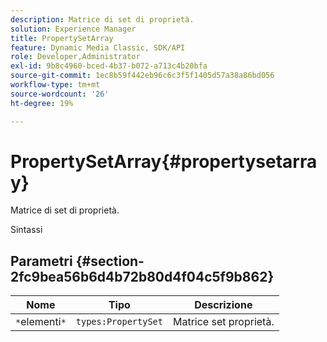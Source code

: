 ```yaml
---
description: Matrice di set di proprietà.
solution: Experience Manager
title: PropertySetArray
feature: Dynamic Media Classic, SDK/API
role: Developer,Administrator
exl-id: 9b8c4960-bced-4b37-b072-a713c4b20bfa
source-git-commit: 1ec8b59f442eb96c6c3f5f1405d57a38a86bd056
workflow-type: tm+mt
source-wordcount: '26'
ht-degree: 19%

---
```


# PropertySetArray{#propertysetarray}

Matrice di set di proprietà.

Sintassi

## Parametri {#section-2fc9bea56b6d4b72b80d4f04c5f9b862}

| Nome | Tipo | Descrizione |
|---|---|---|
| `*`elementi`*` | `types:PropertySet` | Matrice set proprietà. |
